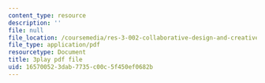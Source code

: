 ```yaml
---
content_type: resource
description: ''
file: null
file_location: /coursemedia/res-3-002-collaborative-design-and-creative-expression-with-arduino-microcontrollers-january-iap-2017/165700523dab7735c00c5f450ef0682b_2039261.pdf
file_type: application/pdf
resourcetype: Document
title: 3play pdf file
uid: 16570052-3dab-7735-c00c-5f450ef0682b
---
```

